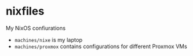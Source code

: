# nixfiles

My NixOS confiurations

- `machines/nixe` is my laptop
- `machines/proxmox` contains configurations for different Proxmox VMs

